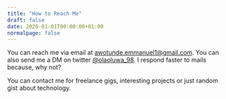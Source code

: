 ```yaml
---
title: "How to Reach Me"
draft: false
date: 2020-01-01T00:00:00+01:00
normalpage: false
---
```


You can reach me via email at awotunde.emmanuel1@gmail.com. You can also send me a DM on twitter [@olaoluwa_98](https://twitter.com/olaoluwa_98). I respond faster to mails because, why not?

You can contact me for freelance gigs, interesting projects or just random gist about technology.
